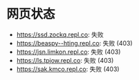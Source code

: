 # 网页状态
- https://ssd.zockq.repl.co: 失败
- https://beaspy--hting.repl.co: 失败 (403)
- https://jsn.limkon.repl.co: 失败 (403)
- https://ls.tpjow.repl.co: 失败 (403)
- https://sak.kmco.repl.co: 失败 (403)
